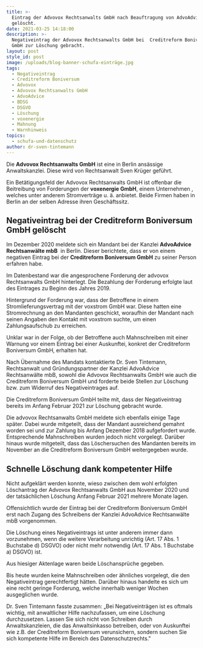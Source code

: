 ```yaml
---
title: >-
  Eintrag der Advovox Rechtsanwalts GmbH nach Beauftragung von AdvoAdvice
  gelöscht.
date: 2021-03-25 14:18:00
description: >-
  Negativeintrag der Advovox Rechtsanwalts GmbH bei  Creditreform Boniversum
  GmbH zur Löschung gebracht.
layout: post
style_id: post
image: /uploads/blog-banner-schufa-einträge.jpg
tags:
  - Negativeintrag
  - Creditreform Boniversum
  - Advovox
  - Advovox Rechtsanwalts GmbH
  - AdvoAdvice
  - BDSG
  - DSGVO
  - Löschung
  - voxenergie
  - Mahnung
  - Warnhinweis
topics:
  - schufa-und-datenschutz
author: dr-sven-tintemann
---
```

Die **Advovox Rechtsanwalts GmbH** ist eine in Berlin ansässige Anwaltskanzlei. Diese wird von Rechtsanwalt Sven Krüger geführt.

Ein Betätigungsfeld der Advovox Rechtsanwalts GmbH ist offenbar die Beitreibung von Forderungen der **voxenergie GmbH**, einem Unternehmen , welches unter anderem Stromverträge u. ä. anbietet. Beide Firmen haben in Berlin an der selben Adresse ihren Geschäftssitz.

## **Negativeintrag bei der Creditreform Boniversum GmbH gelöscht**

Im Dezember 2020 meldete sich ein Mandant bei der Kanzlei **AdvoAdvice Rechtsanwälte mbB**&nbsp; in Berlin. Dieser berichtete, dass er von einem negativen Eintrag bei der **Creditreform Boniversum GmbH** zu seiner Person erfahren habe.

Im Datenbestand war die angesprochene Forderung der advovox Rechtsanwalts GmbH hinterlegt. Die Bezahlung der Forderung erfolgte laut des Eintrages zu Beginn des Jahres 2019.

Hintergrund der Forderung war, dass der Betroffene in einem Stromlieferungsvertrag mit der voxstrom GmbH war. Diese hatten eine Stromrechnung an den Mandanten geschickt, woraufhin der Mandant nach seinen Angaben den Kontakt mit voxstrom suchte, um einen Zahlungsaufschub zu erreichen.

Unklar war in der Folge, ob der Betroffene auch Mahnschreiben mit einer Warnung vor einem Eintrag bei einer Auskunftei, konkret der Creditreform Boniversum GmbH, erhalten hat.

Nach Übernahme des Mandats kontaktierte Dr. Sven Tintemann, Rechtsanwalt und Gründungspartner der Kanzlei AdvoAdvice Rechtsanwälte mbB, sowohl die Advovox Rechtsanwalts GmbH wie auch die Creditreform Boniversum GmbH und forderte beide Stellen zur Löschung bzw. zum Widerruf des Negativeintrages auf.

Die Creditreform Boniversum GmbH teilte mit, dass der Negativeintrag bereits im Anfang Februar 2021 zur Löschung gebracht wurde.

Die advovox Rechtsanwalts GmbH meldete sich ebenfalls einige Tage später. Dabei wurde mitgeteilt, dass der Mandant ausreichend gemahnt worden sei und zur Zahlung bis Anfang Dezember 2018 aufgefordert wurde. Entsprechende Mahnschreiben wurden jedoch nicht vorgelegt. Darüber hinaus wurde mitgeteilt, dass das Löschersuchen des Mandanten bereits im November an die Creditreform Boniversum GmbH weitergegeben wurde.

## Schnelle Löschung dank kompetenter Hilfe

Nicht aufgeklärt werden konnte, wieso zwischen dem wohl erfolgten Löschantrag der Advovox Rechtsanwalts GmbH aus November 2020 und der tatsächlichen Löschung Anfang Februar 2021 mehrere Monate lagen.

Offensichtlich wurde der Eintrag bei der Creditreform Boniversum GmbH erst nach Zugang des Schreibens der Kanzlei AdvoAdvice Rechtsanwälte mbB vorgenommen.

Die Löschung eines Negativeintrags ist unter anderem immer dann vorzunehmen, wenn die weitere Verarbeitung unrichtig (Art. 17 Abs. 1 Buchstabe d) DSGVO) oder nicht mehr notwendig (Art. 17 Abs. 1 Buchstabe a) DSGVO) ist.

Aus hiesiger Aktenlage waren beide Löschansprüche gegeben.

Bis heute wurden keine Mahnschreiben oder ähnliches vorgelegt, die den Negativeintrag gerechtfertigt hätten. Darüber hinaus handelte es sich um eine recht geringe Forderung, welche innerhalb weniger Wochen ausgeglichen wurde.

Dr. Sven Tintemann fasste zusammen: „Bei Negativeinträgen ist es oftmals wichtig, mit anwaltlicher Hilfe nachzufassen, um eine Löschung durchzusetzen. Lassen Sie sich nicht von Schreiben durch Anwaltskanzleien, die das Anwaltsinkasso betreiben, oder von Auskunftei wie z.B. der Creditreform Boniversum verunsichern, sondern suchen Sie sich kompetente Hilfe im Bereich des Datenschutzrechts."

&nbsp;

&nbsp;
